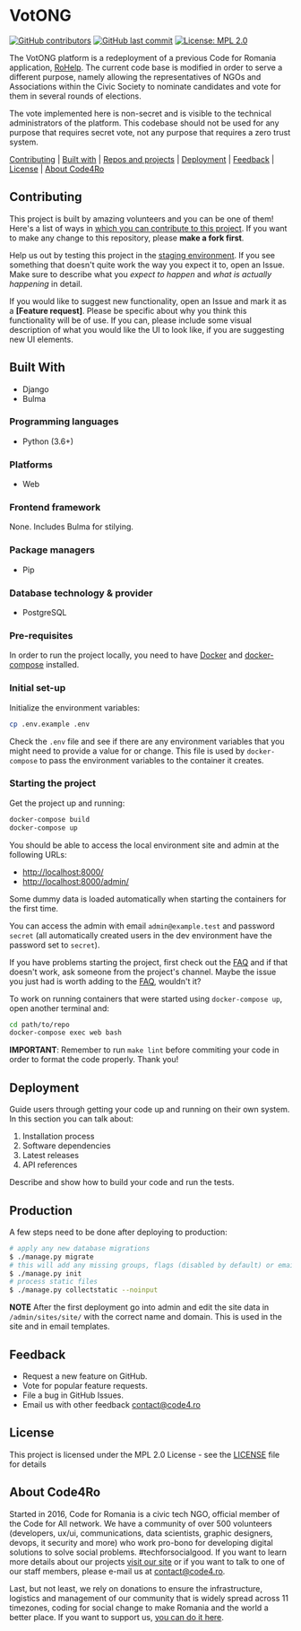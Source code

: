 # VotONG

[![GitHub contributors](https://img.shields.io/github/contributors/code4romania/votong.svg?style=for-the-badge)](https://github.com/code4romania/votong/graphs/contributors) [![GitHub last commit](https://img.shields.io/github/last-commit/code4romania/votong.svg?style=for-the-badge)](https://github.com/code4romania/votong/commits/master) [![License: MPL 2.0](https://img.shields.io/badge/license-MPL%202.0-brightgreen.svg?style=for-the-badge)](https://opensource.org/licenses/MPL-2.0)

The VotONG platform is a redeployment of a previous Code for Romania application, [RoHelp](https://github.com/code4romania/ro-help). The current code base is modified in order to serve a different purpose, namely allowing the representatives of NGOs and Associations within the Civic Society to nominate candidates and vote for them in several rounds of elections.

The vote implemented here is non-secret and is visible to the technical administrators of the platform. This codebase should not be used for any purpose that requires secret vote, not any purpose that requires a zero trust system.

[Contributing](#contributing) | [Built with](#built-with) | [Repos and projects](#repos-and-projects) | [Deployment](#deployment) | [Feedback](#feedback) | [License](#license) | [About Code4Ro](#about-code4ro)

## Contributing

This project is built by amazing volunteers and you can be one of them! Here's a list of ways in [which you can contribute to this project](.github/CONTRIBUTING.md). If you want to make any change to this repository, please **make a fork first**.

Help us out by testing this project in the [staging environment](https://votong-dev.hostmysite.ro/ro/). If you see something that doesn't quite work the way you expect it to, open an Issue. Make sure to describe what you _expect to happen_ and _what is actually happening_ in detail.

If you would like to suggest new functionality, open an Issue and mark it as a __[Feature request]__. Please be specific about why you think this functionality will be of use. If you can, please include some visual description of what you would like the UI to look like, if you are suggesting new UI elements.

## Built With

* Django
* Bulma

### Programming languages

* Python (3.6+)

### Platforms

* Web

### Frontend framework

None. Includes Bulma for stilying.

### Package managers

* Pip

### Database technology & provider

* PostgreSQL

### Pre-requisites

In order to run the project locally, you need to have [Docker](https://docs.docker.com/get-docker/) and [docker-compose](https://docs.docker.com/compose/) installed.

### Initial set-up

Initialize the environment variables:

```bash
cp .env.example .env
```

Check the `.env` file and see if there are any environment variables that you might need to provide a value for or change. This file is used by `docker-compose` to pass the environment variables to the container it creates.

### Starting the project

Get the project up and running:

```bash
docker-compose build
docker-compose up
```

You should be able to access the local environment site and admin at the following URLs:

- <http://localhost:8000/>
- <http://localhost:8000/admin/>

Some dummy data is loaded automatically when starting the containers for the first time.

You can access the admin with email `admin@example.test` and password `secret` (all automatically created users in the dev environment have the password set to `secret`).

If you have problems starting the project, first check out the [FAQ](https://github.com/code4romania/votong/wiki/FAQ) and if that doesn't work, ask someone from the project's channel.
Maybe the issue you just had is worth adding to the [FAQ](https://github.com/code4romania/votong/wiki/FAQ), wouldn't it?

To work on running containers that were started using `docker-compose up`, open another terminal and:

```bash
cd path/to/repo
docker-compose exec web bash
```

**IMPORTANT**: Remember to run `make lint` before commiting your code in order to format the code properly. Thank you!

## Deployment

Guide users through getting your code up and running on their own system. In this section you can talk about:

1. Installation process
2. Software dependencies
3. Latest releases
4. API references

Describe and show how to build your code and run the tests.

## Production

A few steps need to be done after deploying to production:

```bash
# apply any new database migrations
$ ./manage.py migrate
# this will add any missing groups, flags (disabled by default) or email templates
$ ./manage.py init
# process static files
$ ./manage.py collectstatic --noinput
```

**NOTE** After the first deployment go into admin and edit the site data in `/admin/sites/site/` with the correct name and domain. This is used in the site and in email templates.

## Feedback

* Request a new feature on GitHub.
* Vote for popular feature requests.
* File a bug in GitHub Issues.
* Email us with other feedback contact@code4.ro

## License

This project is licensed under the MPL 2.0 License - see the [LICENSE](LICENSE) file for details

## About Code4Ro

Started in 2016, Code for Romania is a civic tech NGO, official member of the Code for All network. We have a community of over 500 volunteers (developers, ux/ui, communications, data scientists, graphic designers, devops, it security and more) who work pro-bono for developing digital solutions to solve social problems. #techforsocialgood. If you want to learn more details about our projects [visit our site](https://www.code4.ro/en/) or if you want to talk to one of our staff members, please e-mail us at contact@code4.ro.

Last, but not least, we rely on donations to ensure the infrastructure, logistics and management of our community that is widely spread across 11 timezones, coding for social change to make Romania and the world a better place. If you want to support us, [you can do it here](https://code4.ro/en/donate/).
